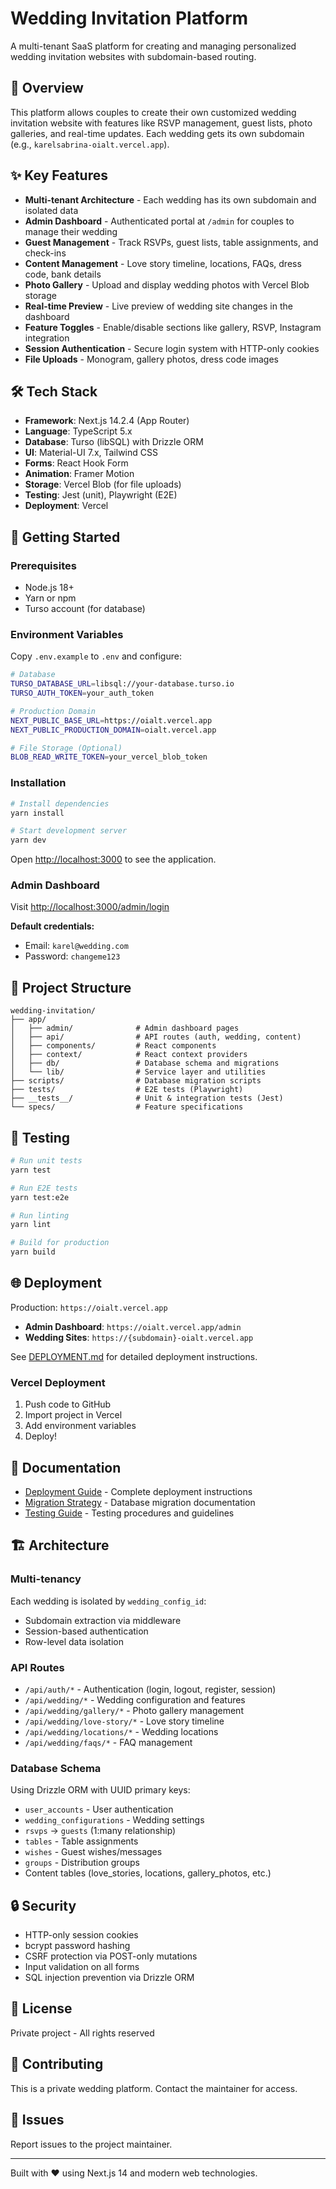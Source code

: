 # Wedding Invitation Platform

A multi-tenant SaaS platform for creating and managing personalized wedding invitation websites with subdomain-based routing.

## 🎉 Overview

This platform allows couples to create their own customized wedding invitation website with features like RSVP management, guest lists, photo galleries, and real-time updates. Each wedding gets its own subdomain (e.g., `karelsabrina-oialt.vercel.app`).

## ✨ Key Features

- **Multi-tenant Architecture** - Each wedding has its own subdomain and isolated data
- **Admin Dashboard** - Authenticated portal at `/admin` for couples to manage their wedding
- **Guest Management** - Track RSVPs, guest lists, table assignments, and check-ins
- **Content Management** - Love story timeline, locations, FAQs, dress code, bank details
- **Photo Gallery** - Upload and display wedding photos with Vercel Blob storage
- **Real-time Preview** - Live preview of wedding site changes in the dashboard
- **Feature Toggles** - Enable/disable sections like gallery, RSVP, Instagram integration
- **Session Authentication** - Secure login system with HTTP-only cookies
- **File Uploads** - Monogram, gallery photos, dress code images

## 🛠 Tech Stack

- **Framework**: Next.js 14.2.4 (App Router)
- **Language**: TypeScript 5.x
- **Database**: Turso (libSQL) with Drizzle ORM
- **UI**: Material-UI 7.x, Tailwind CSS
- **Forms**: React Hook Form
- **Animation**: Framer Motion
- **Storage**: Vercel Blob (for file uploads)
- **Testing**: Jest (unit), Playwright (E2E)
- **Deployment**: Vercel

## 🚀 Getting Started

### Prerequisites

- Node.js 18+
- Yarn or npm
- Turso account (for database)

### Environment Variables

Copy `.env.example` to `.env` and configure:

```bash
# Database
TURSO_DATABASE_URL=libsql://your-database.turso.io
TURSO_AUTH_TOKEN=your_auth_token

# Production Domain
NEXT_PUBLIC_BASE_URL=https://oialt.vercel.app
NEXT_PUBLIC_PRODUCTION_DOMAIN=oialt.vercel.app

# File Storage (Optional)
BLOB_READ_WRITE_TOKEN=your_vercel_blob_token
```

### Installation

```bash
# Install dependencies
yarn install

# Start development server
yarn dev
```

Open [http://localhost:3000](http://localhost:3000) to see the application.

### Admin Dashboard

Visit [http://localhost:3000/admin/login](http://localhost:3000/admin/login)

**Default credentials:**

- Email: `karel@wedding.com`
- Password: `changeme123`

## 📁 Project Structure

```
wedding-invitation/
├── app/
│   ├── admin/              # Admin dashboard pages
│   ├── api/                # API routes (auth, wedding, content)
│   ├── components/         # React components
│   ├── context/            # React context providers
│   ├── db/                 # Database schema and migrations
│   └── lib/                # Service layer and utilities
├── scripts/                # Database migration scripts
├── tests/                  # E2E tests (Playwright)
├── __tests__/              # Unit & integration tests (Jest)
└── specs/                  # Feature specifications
```

## 🧪 Testing

```bash
# Run unit tests
yarn test

# Run E2E tests
yarn test:e2e

# Run linting
yarn lint

# Build for production
yarn build
```

## 🌐 Deployment

Production: `https://oialt.vercel.app`

- **Admin Dashboard**: `https://oialt.vercel.app/admin`
- **Wedding Sites**: `https://{subdomain}-oialt.vercel.app`

See [DEPLOYMENT.md](./DEPLOYMENT.md) for detailed deployment instructions.

### Vercel Deployment

1. Push code to GitHub
2. Import project in Vercel
3. Add environment variables
4. Deploy!

## 📖 Documentation

- [Deployment Guide](./DEPLOYMENT.md) - Complete deployment instructions
- [Migration Strategy](./MIGRATION-STRATEGY.md) - Database migration documentation
- [Testing Guide](./tests/TESTING.md) - Testing procedures and guidelines

## 🏗 Architecture

### Multi-tenancy

Each wedding is isolated by `wedding_config_id`:

- Subdomain extraction via middleware
- Session-based authentication
- Row-level data isolation

### API Routes

- `/api/auth/*` - Authentication (login, logout, register, session)
- `/api/wedding/*` - Wedding configuration and features
- `/api/wedding/gallery/*` - Photo gallery management
- `/api/wedding/love-story/*` - Love story timeline
- `/api/wedding/locations/*` - Wedding locations
- `/api/wedding/faqs/*` - FAQ management

### Database Schema

Using Drizzle ORM with UUID primary keys:

- `user_accounts` - User authentication
- `wedding_configurations` - Wedding settings
- `rsvps` → `guests` (1:many relationship)
- `tables` - Table assignments
- `wishes` - Guest wishes/messages
- `groups` - Distribution groups
- Content tables (love_stories, locations, gallery_photos, etc.)

## 🔒 Security

- HTTP-only session cookies
- bcrypt password hashing
- CSRF protection via POST-only mutations
- Input validation on all forms
- SQL injection prevention via Drizzle ORM

## 📝 License

Private project - All rights reserved

## 👥 Contributing

This is a private wedding platform. Contact the maintainer for access.

## 🐛 Issues

Report issues to the project maintainer.

---

Built with ❤️ using Next.js 14 and modern web technologies.
